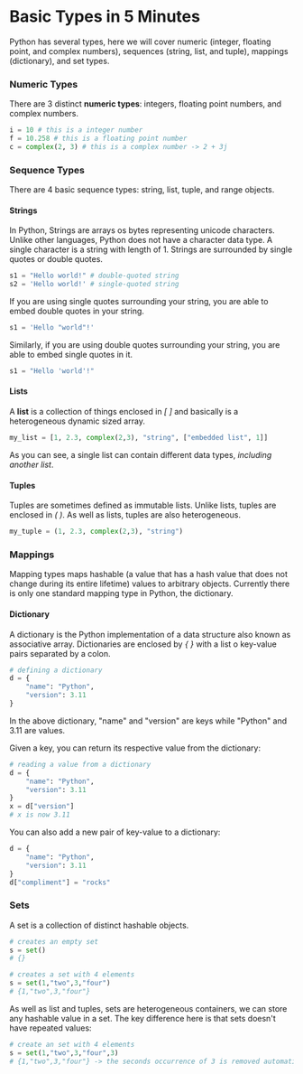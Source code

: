 # Basic Types in 5 Minutes
Python has several types, here we will cover numeric (integer, floating point, and complex numbers), sequences (string, list, and tuple), mappings (dictionary), and set types.

### Numeric Types
There are 3 distinct **numeric types**: integers, floating point numbers, and complex numbers.

```py
i = 10 # this is a integer number
f = 10.258 # this is a floating point number
c = complex(2, 3) # this is a complex number -> 2 + 3j
```

### Sequence Types
There are 4 basic sequence types: string, list, tuple, and range objects.

#### Strings
In Python, Strings are arrays os bytes representing unicode characters. Unlike other languages, Python does not have a character data type. A single character is a string with length of 1. Strings are surrounded by single quotes or double quotes. 

```py
s1 = "Hello world!" # double-quoted string
s2 = 'Hello world!' # single-quoted string
```

If you are using single quotes surrounding your string, you are able to embed double quotes in your string.

```py
s1 = 'Hello "world"!'
```

Similarly, if you are using double quotes surrounding your string, you are able to embed single quotes in it.

```py
s1 = "Hello 'world'!"
```

#### Lists
A **list** is a collection of things enclosed in _[ ]_ and basically is a heterogeneous dynamic sized array. 

```py
my_list = [1, 2.3, complex(2,3), "string", ["embedded list", 1]]
```

As you can see, a single list can contain different data types, _including another list_.

#### Tuples
Tuples are sometimes defined as immutable lists. Unlike lists, tuples are enclosed in _( )_. As well as lists, tuples are also heterogeneous.

```py
my_tuple = (1, 2.3, complex(2,3), "string")
```

### Mappings
Mapping types maps hashable (a value that has a hash value that does not change during its entire lifetime) values to arbitrary objects. Currently there is only one standard mapping type in Python, the dictionary.

#### Dictionary
A dictionary is the Python implementation of a data structure also known as associative array. Dictionaries are enclosed by _{ }_ with a list o key-value pairs separated by a colon.

```py
# defining a dictionary
d = {
    "name": "Python",
    "version": 3.11
}
```

In the above dictionary, "name" and "version" are keys while "Python" and 3.11 are values.

Given a key, you can return its respective value from the dictionary:
```py
# reading a value from a dictionary
d = {
    "name": "Python",
    "version": 3.11
}
x = d["version"]
# x is now 3.11
```

You can also add a new pair of key-value to a dictionary:
```py
d = {
    "name": "Python",
    "version": 3.11
}
d["compliment"] = "rocks"
```

### Sets
A set is a collection of distinct hashable objects.

```python
# creates an empty set
s = set()
# {}

# creates a set with 4 elements
s = set(1,"two",3,"four")
# {1,"two",3,"four"}
```

As well as list and tuples, sets are heterogeneous containers, we can store any hashable value in a set. The key difference here is that sets doesn't have repeated values:

```python
# create an set with 4 elements
s = set(1,"two",3,"four",3)
# {1,"two",3,"four"} -> the seconds occurrence of 3 is removed automatically
```



